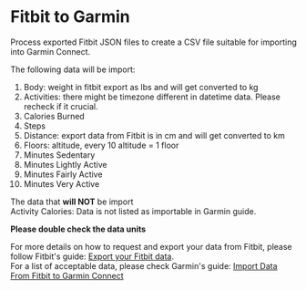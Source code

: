 # Fitbit to Garmin
Process exported Fitbit JSON files to create a CSV file suitable for importing into Garmin Connect.

The following data will be import:
1. Body: weight in fitbit export as lbs and will get converted to kg
2. Activities: there might be timezone different in datetime data. Please recheck if it crucial.
3. Calories Burned
4. Steps
5. Distance: export data from Fitbit is in cm and will get converted to km
6. Floors: altitude, every 10 altitude = 1 floor
7. Minutes Sedentary
8. Minutes Lightly Active
9. Minutes Fairly Active
10. Minutes Very Active


The data that **will NOT** be import<br>
Activity Calories: Data is not listed as importable in Garmin guide.

**Please double check the data units**

For more details on how to request and export your data from Fitbit, please follow Fitbit's guide: [Export your Fitbit data](https://support.google.com/fitbit/answer/14236615).<br>
For a list of acceptable data, please check Garmin's guide: [Import Data From Fitbit to Garmin Connect](https://support.garmin.com/en-US/?faq=HfJ4xPchdD3cmZ2qtDpOR8)

